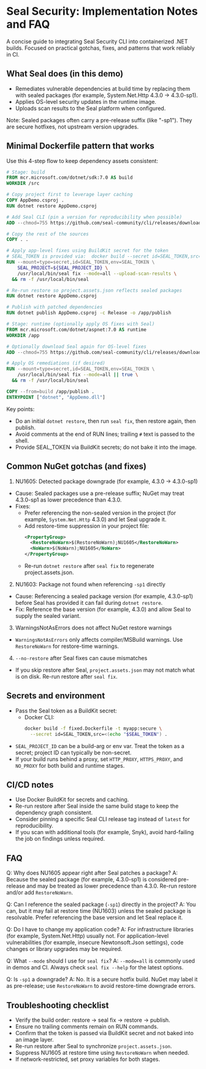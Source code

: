 # Seal Security: Implementation Notes and FAQ

A concise guide to integrating Seal Security CLI into containerized .NET builds. Focused on practical gotchas, fixes, and patterns that work reliably in CI.

## What Seal does (in this demo)
- Remediates vulnerable dependencies at build time by replacing them with sealed packages (for example, System.Net.Http 4.3.0 → 4.3.0-sp1).
- Applies OS-level security updates in the runtime image.
- Uploads scan results to the Seal platform when configured.

Note: Sealed packages often carry a pre-release suffix (like "-sp1"). They are secure hotfixes, not upstream version upgrades.

## Minimal Dockerfile pattern that works

Use this 4-step flow to keep dependency assets consistent:

```dockerfile
# Stage: build
FROM mcr.microsoft.com/dotnet/sdk:7.0 AS build
WORKDIR /src

# Copy project first to leverage layer caching
COPY AppDemo.csproj .
RUN dotnet restore AppDemo.csproj

# Add Seal CLI (pin a version for reproducibility when possible)
ADD --chmod=755 https://github.com/seal-community/cli/releases/download/latest/seal-linux-amd64-latest /usr/local/bin/seal

# Copy the rest of the sources
COPY . .

# Apply app-level fixes using BuildKit secret for the token
# SEAL_TOKEN is provided via:  docker build --secret id=SEAL_TOKEN,src=/path/to/token
RUN --mount=type=secret,id=SEAL_TOKEN,env=SEAL_TOKEN \
    SEAL_PROJECT=${SEAL_PROJECT_ID} \
    /usr/local/bin/seal fix --mode=all --upload-scan-results \
  && rm -f /usr/local/bin/seal

# Re-run restore so project.assets.json reflects sealed packages
RUN dotnet restore AppDemo.csproj

# Publish with patched dependencies
RUN dotnet publish AppDemo.csproj -c Release -o /app/publish

# Stage: runtime (optionally apply OS fixes with Seal)
FROM mcr.microsoft.com/dotnet/aspnet:7.0 AS runtime
WORKDIR /app

# Optionally download Seal again for OS-level fixes
ADD --chmod=755 https://github.com/seal-community/cli/releases/download/latest/seal-linux-amd64-latest /usr/local/bin/seal

# Apply OS remediations (if desired)
RUN --mount=type=secret,id=SEAL_TOKEN,env=SEAL_TOKEN \
    /usr/local/bin/seal fix --mode=all || true \
  && rm -f /usr/local/bin/seal

COPY --from=build /app/publish .
ENTRYPOINT ["dotnet", "AppDemo.dll"]
```

Key points:
- Do an initial `dotnet restore`, then run `seal fix`, then restore again, then publish.
- Avoid comments at the end of RUN lines; trailing `#` text is passed to the shell.
- Provide SEAL_TOKEN via BuildKit secrets; do not bake it into the image.

## Common NuGet gotchas (and fixes)

1) NU1605: Detected package downgrade (for example, 4.3.0 → 4.3.0-sp1)
- Cause: Sealed packages use a pre-release suffix; NuGet may treat 4.3.0-sp1 as lower precedence than 4.3.0.
- Fixes:
  - Prefer referencing the non-sealed version in the project (for example, `System.Net.Http` 4.3.0) and let Seal upgrade it.
  - Add restore-time suppression in your project file:
    ```xml
    <PropertyGroup>
      <RestoreNoWarn>$(RestoreNoWarn);NU1605</RestoreNoWarn>
      <NoWarn>$(NoWarn);NU1605</NoWarn>
    </PropertyGroup>
    ```
  - Re-run `dotnet restore` after `seal fix` to regenerate project.assets.json.

2) NU1603: Package not found when referencing `-sp1` directly
- Cause: Referencing a sealed package version (for example, 4.3.0-sp1) before Seal has provided it can fail during `dotnet restore`.
- Fix: Reference the base version (for example, 4.3.0) and allow Seal to supply the sealed variant.

3) WarningsNotAsErrors does not affect NuGet restore warnings
- `WarningsNotAsErrors` only affects compiler/MSBuild warnings. Use `RestoreNoWarn` for restore-time warnings.

4) `--no-restore` after Seal fixes can cause mismatches
- If you skip restore after Seal, `project.assets.json` may not match what is on disk. Re-run restore after `seal fix`.

## Secrets and environment

- Pass the Seal token as a BuildKit secret:
  - Docker CLI:
    ```bash
    docker build -f fixed.Dockerfile -t myapp:secure \
      --secret id=SEAL_TOKEN,src=<(echo "$SEAL_TOKEN") .
    ```
- `SEAL_PROJECT_ID` can be a build-arg or env var. Treat the token as a secret; project ID can typically be non-secret.
- If your build runs behind a proxy, set `HTTP_PROXY`, `HTTPS_PROXY`, and `NO_PROXY` for both build and runtime stages.

## CI/CD notes

- Use Docker BuildKit for secrets and caching.
- Re-run restore after Seal inside the same build stage to keep the dependency graph consistent.
- Consider pinning a specific Seal CLI release tag instead of `latest` for reproducibility.
- If you scan with additional tools (for example, Snyk), avoid hard-failing the job on findings unless required.

## FAQ

Q: Why does NU1605 appear right after Seal patches a package?
A: Because the sealed package (for example, 4.3.0-sp1) is considered pre-release and may be treated as lower precedence than 4.3.0. Re-run restore and/or add `RestoreNoWarn`.

Q: Can I reference the sealed package (`-sp1`) directly in the project?
A: You can, but it may fail at restore time (NU1603) unless the sealed package is resolvable. Prefer referencing the base version and let Seal replace it.

Q: Do I have to change my application code?
A: For infrastructure libraries (for example, System.Net.Http) usually not. For application-level vulnerabilities (for example, insecure Newtonsoft.Json settings), code changes or library upgrades may be required.

Q: What `--mode` should I use for `seal fix`?
A: `--mode=all` is commonly used in demos and CI. Always check `seal fix --help` for the latest options.

Q: Is `-sp1` a downgrade?
A: No. It is a secure hotfix build. NuGet may label it as pre-release; use `RestoreNoWarn` to avoid restore-time downgrade errors.

## Troubleshooting checklist

- Verify the build order: restore → seal fix → restore → publish.
- Ensure no trailing comments remain on RUN commands.
- Confirm that the token is passed via BuildKit secret and not baked into an image layer.
- Re-run restore after Seal to synchronize `project.assets.json`.
- Suppress NU1605 at restore time using `RestoreNoWarn` when needed.
- If network-restricted, set proxy variables for both stages.
